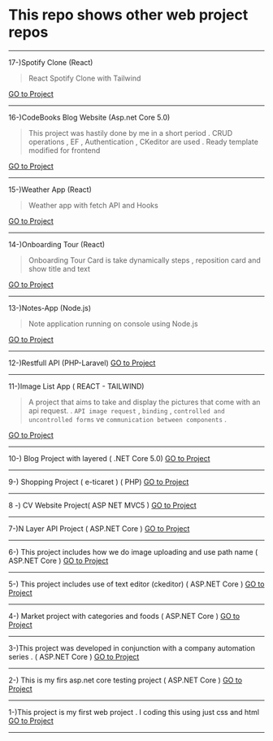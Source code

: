 
#  This repo shows other web project repos
***


17-)Spotify Clone (React)
>React Spotify Clone with Tailwind

[GO to Project  ](https://github.com/sedatbilece/React-Spotify-Clone)
***


16-)CodeBooks Blog Website (Asp.net Core 5.0)
>This project was hastily done by me in a short period . CRUD operations , EF , Authentication , CKeditor are used . Ready template modified for frontend

[GO to Project  ](https://github.com/sedatbilece/CodeBooks)
***

15-)Weather App (React)
>Weather app with fetch API and Hooks

[GO to Project  ](https://github.com/sedatbilece/React-Weather-App)
***

14-)Onboarding Tour (React)
>Onboarding Tour Card is take dynamically steps , reposition card and show title and text

[GO to Project  ](https://github.com/sedatbilece/React-Onboarding-Tour)
***

13-)Notes-App (Node.js)
>Note application running on console using Node.js

[GO to Project  ](https://github.com/sedatbilece/Notes-App)
***


12-)Restfull API (PHP-Laravel)
[GO to Project  ](https://github.com/sedatbilece/PHP/tree/master/LaravelProjects/first-app)
***


11-)Image List App ( REACT - TAILWIND)
> A project that aims to take and display the pictures that come with an api request. .
> `API image request` , `binding` , `controlled and uncontrolled forms` ve `communication between components` .

[GO to Project  ](https://github.com/sedatbilece/React-Projects/tree/master/imagelist-app)
***


10-) Blog Project with layered ( .NET Core 5.0) 
[GO to Project  ](https://github.com/sedatbilece/ASP.NET-Core-5.0-Blog-Project)
***

9-) Shopping Project ( e-ticaret ) ( PHP)
[GO to Project  ](https://github.com/sedatbilece/Shopping-Project)
***
8 -) CV Website Project( ASP NET MVC5 )
[GO to Project  ](https://github.com/sedatbilece/CvProject)
***

7-)N Layer API Project ( ASP.NET Core )
[GO to Project  ](https://github.com/sedatbilece/NLayerProject)
***
6-) This project includes how we do image uploading and use path name ( ASP.NET Core )
[GO to Project  ](https://github.com/sedatbilece/asp.net-core-image-uploading)
***

5-) This project includes use of text editor (ckeditor) ( ASP.NET Core )
[GO to Project  ](https://github.com/sedatbilece/asp.net-core-texteditor-using)
***


4-) Market project with categories and foods ( ASP.NET Core )
[GO to Project  ](https://github.com/sedatbilece/CoreAndFood)
***

3-)This project was developed in conjunction with a company automation series . ( ASP.NET Core )
[GO to Project  ](https://github.com/sedatbilece/asp.net-core-company-automation-project)
***

2-) This is my firs asp.net core testing project ( ASP.NET Core )
   [GO to Project  ](https://github.com/sedatbilece/asp.net-core-library-project)
***

1-)This project is my first web project . I coding this using just css and html   
    [GO to Project  ](https://github.com/sedatbilece/my-first-page)
***







